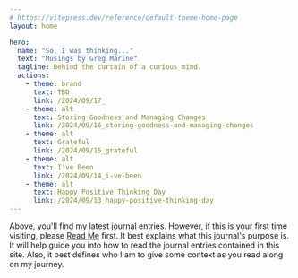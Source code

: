 ```yaml
---
# https://vitepress.dev/reference/default-theme-home-page
layout: home

hero:
  name: "So, I was thinking..."
  text: "Musings by Greg Marine"
  tagline: Behind the curtain of a curious mind.
  actions:
    - theme: brand
      text: TBD
      link: /2024/09/17_
    - theme: alt
      text: Storing Goodness and Managing Changes
      link: /2024/09/16_storing-goodness-and-managing-changes
    - theme: alt
      text: Grateful
      link: /2024/09/15_grateful
    - theme: alt
      text: I've Been
      link: /2024/09/14_i-ve-been
    - theme: alt
      text: Happy Positive Thinking Day
      link: /2024/09/13_happy-positive-thinking-day
---
```


Above, you'll find my latest journal entries. However, if this is your first time visiting, please [Read Me](read-me) first. It best explains what this journal's purpose is. It will help guide you into how to read the journal entries contained in this site. Also, it best defines who I am to give some context as you read along on my journey.